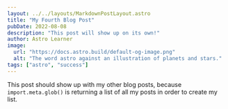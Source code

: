 ```yaml
---
layout: ../../layouts/MarkdownPostLayout.astro
title: "My Fourth Blog Post"
pubDate: 2022-08-08
description: "This post will show up on its own!"
author: Astro Learner
image:
  url: "https://docs.astro.build/default-og-image.png"
  alt: "The word astro against an illustration of planets and stars."
tags: ["astro", "success"]
---
```


This post should show up with my other blog posts, because `import.meta.glob()` is returning a list of all my posts in order to create my list.
